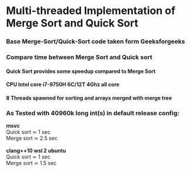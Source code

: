 # **Multi-threaded Implementation of Merge Sort and Quick Sort**

### Base Merge-Sort/Quick-Sort code taken form Geeksforgeeks

### Compare time between Merge Sort and Quick sort
#### Quick Sort provides some speedup compared to Merge Sort
#### CPU Intel core i7-9750H 6C/12T 4Ghz all core
#### 8 Threads spawned for sorting and arrays merged with merge tree
### As Tested with 40960k long int(s) in default release config:
**msvc**<br>
Quick sort ≃ 1 sec<br>
Merge sort ≃ 2.5 sec<br><br>
**clang++10 wsl 2 ubuntu**<br>
Quick sort ≃ 1 sec<br>
Merge sort ≃ 1.5 sec<br><br>